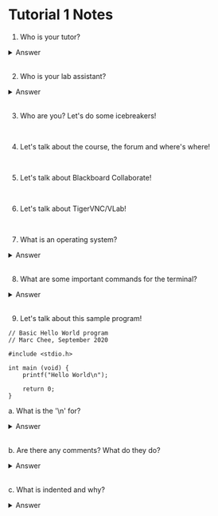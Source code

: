 # Tutorial 1 Notes

1. Who is your tutor?

<details> 
  <summary>Answer</summary>
  
  My name is Clarissa Tatang and am currently a 3rd year Software Engineering student. Feel free to email me at clarissa.tatang@unsw.edu.au if you have any questions!
</details>

<br>

2. Who is your lab assistant?

<details> 
  <summary>Answer</summary>
  
  My name is Patrick Chambers and I'm a 2nd year Computer Science / Mechanical Engineering student. In my free time I can be found playing piano or climbing large rocks. I'm looking forward to working with everyone this term!
</details>

<br>

3. Who are you? Let's do some icebreakers! 

<br>

4. Let's talk about the course, the forum and where's where!

<br>

5. Let's talk about Blackboard Collaborate!

<br>

6. Let's talk about TigerVNC/VLab!

<br>

7. What is an operating system?

<details>
  <summary>Answer</summary>
  
  A software that communicates with the hardware and allows other programs to run.
  
  **Eg**. Windows, iOS, Linux!
</details>

<br>

8. What are some important commands for the terminal?

<details>
  <summary>Answer</summary>

```
cd - changes to root directory
cd .. - changes to parent directory
cd dir - changes to directory with the name dir
cd ../dir - changes to parent directory, then to directory with the name dir
```

```
ls - lists the files in the current directory
```

```
mkdir dir - makes a directory with the name dir
```

```
cp src dst - copies the file src to dst
```

```
mv src dst - cuts the file src to dst (can also be used to rename files!)
```

</details>

<br>

9. Let's talk about this sample program!

```
// Basic Hello World program
// Marc Chee, September 2020

#include <stdio.h>

int main (void) {
    printf("Hello World\n");
    
    return 0;
}
```

  a. What is the '\n' for?

<details>
  <summary>Answer</summary>
  
  The '\n' represents a new line - a press of the enter button. It tells the program to go to the next line.
</details>

<br>

  b. Are there any comments? What do they do?

<details>
  <summary>Answer</summary>
  
  The first two lines of the sample program are comments. A comment's purpose include:
  - Describing what is happening in the code - why did we choose to write this code?
  - Providing important information about the code such as the author or its purpose.
</details>

<br>

  c. What is indented and why?

<details>
  <summary>Answer</summary>
  
  The code inside the main function is indented. It is indented because there are curly brackets around it. The rule for indentation is

```
(pairs of curly brackets around the code) x 4 spaces = indentation amount
```

</details>

<br>  
